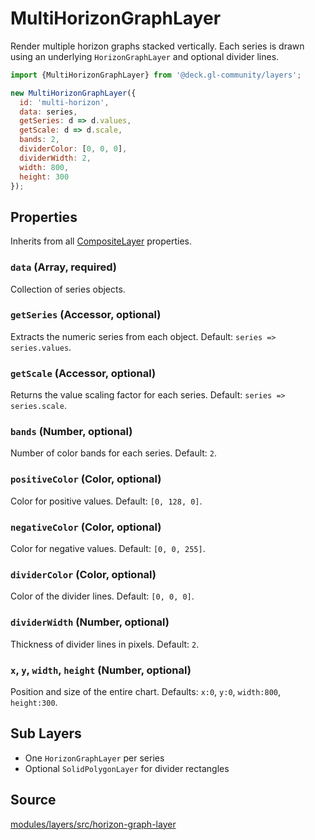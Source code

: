# MultiHorizonGraphLayer

Render multiple horizon graphs stacked vertically. Each series is drawn using an underlying `HorizonGraphLayer` and optional divider lines.

```js
import {MultiHorizonGraphLayer} from '@deck.gl-community/layers';

new MultiHorizonGraphLayer({
  id: 'multi-horizon',
  data: series,
  getSeries: d => d.values,
  getScale: d => d.scale,
  bands: 2,
  dividerColor: [0, 0, 0],
  dividerWidth: 2,
  width: 800,
  height: 300
});
```

## Properties

Inherits from all [CompositeLayer](https://deck.gl/docs/api-reference/core/composite-layer) properties.

### `data` (Array, required)
Collection of series objects.

### `getSeries` (Accessor, optional)
Extracts the numeric series from each object. Default: `series => series.values`.

### `getScale` (Accessor, optional)
Returns the value scaling factor for each series. Default: `series => series.scale`.

### `bands` (Number, optional)
Number of color bands for each series. Default: `2`.

### `positiveColor` (Color, optional)
Color for positive values. Default: `[0, 128, 0]`.

### `negativeColor` (Color, optional)
Color for negative values. Default: `[0, 0, 255]`.

### `dividerColor` (Color, optional)
Color of the divider lines. Default: `[0, 0, 0]`.

### `dividerWidth` (Number, optional)
Thickness of divider lines in pixels. Default: `2`.

### `x`, `y`, `width`, `height` (Number, optional)
Position and size of the entire chart. Defaults: `x:0`, `y:0`, `width:800`, `height:300`.

## Sub Layers

- One `HorizonGraphLayer` per series
- Optional `SolidPolygonLayer` for divider rectangles

## Source

[modules/layers/src/horizon-graph-layer](https://github.com/visgl/deck.gl/tree/master/modules/layers/src/horizon-graph-layer)
